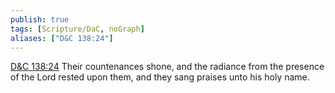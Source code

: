 ```yaml
---
publish: true
tags: [Scripture/DaC, noGraph]
aliases: ["D&C 138:24"]
---
```

[D&C 138:24](https://churchofjesuschrist.org/study/scriptures/dc-testament/dc/138?lang=eng&id=p24#p24) Their countenances shone, and the radiance from the presence of the Lord rested upon them, and they sang praises unto his holy name.
